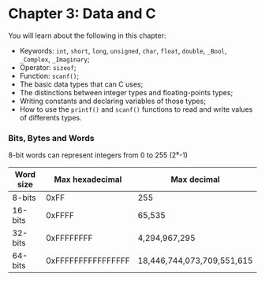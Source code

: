# Chapter 3: Data and C 

You will learn about the following in this chapter:

* Keywords: `int`, `short`, `long`, `unsigned`, `char`, `float`, `double`, `_Bool`, `_Complex`, `_Imaginary`;
* Operator: `sizeof`; 
* Function: `scanf()`; 
* The basic data types that can C uses; 
* The distinctions between integer types and floating-points types; 
* Writing constants and declaring variables of those types; 
* How to use the `printf()` and `scanf()` functions to read and write values of differents types. 


### Bits, Bytes and Words

8-bit words can represent integers from 0 to 255 (2⁸-1)

| Word size | Max hexadecimal | Max decimal |
|--------|------|----|
| 8-bits | 0xFF | 255
|16-bits | 0xFFFF | 65,535
|32-bits | 0xFFFFFFFF | 4,294,967,295
|64-bits | 0xFFFFFFFFFFFFFFFF | 18,446,744,073,709,551,615
